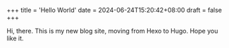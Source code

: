 +++
title = 'Hello World'
date = 2024-06-24T15:20:42+08:00
draft = false
+++

Hi, there. This is my new blog site, moving from Hexo to Hugo. Hope you like it.

